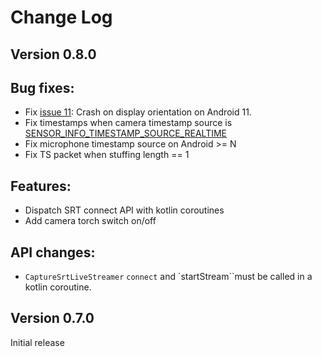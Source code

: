 Change Log
==========

Version 0.8.0
-------------

## Bug fixes:
- Fix [issue 11](https://github.com/ThibaultBee/StreamPack/issues/11): Crash on display orientation on Android 11.
- Fix timestamps when camera timestamp source is [SENSOR_INFO_TIMESTAMP_SOURCE_REALTIME](https://developer.android.com/reference/android/hardware/camera2/CameraMetadata#SENSOR_INFO_TIMESTAMP_SOURCE_REALTIME)
- Fix microphone timestamp source on Android >= N
- Fix TS packet when stuffing length == 1

## Features:
- Dispatch SRT connect API with kotlin coroutines
- Add camera torch switch on/off

## API changes:
- `CaptureSrtLiveStreamer` `connect` and `startStream``must be called in a kotlin coroutine.

Version 0.7.0
-------------

Initial release

